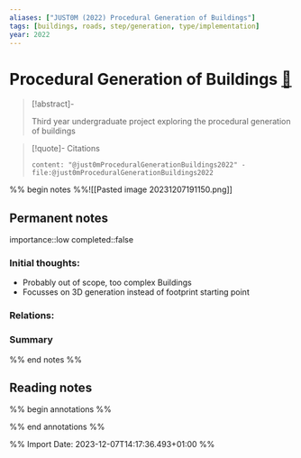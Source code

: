 ```yaml
---
aliases: ["JUST0M (2022) Procedural Generation of Buildings"]
tags: [buildings, roads, step/generation, type/implementation]
year: 2022
---
```

# Procedural Generation of Buildings [📖](zotero://select/library/items/J6QMMWFU)

> [!abstract]-
> 
> Third year undergraduate project exploring the procedural generation of buildings
> 

> [!quote]- Citations
> 
> ```query
> content: "@just0mProceduralGenerationBuildings2022" -file:@just0mProceduralGenerationBuildings2022
> ```

%% begin notes %%![[Pasted image 20231207191150.png]]
## Permanent notes
importance::low
completed::false
### Initial thoughts:
- Probably out of scope, too complex Buildings
- Focusses on 3D generation instead of footprint starting point

### Relations:


### Summary


%% end notes %%
## Reading notes
%% begin annotations %%

%% end annotations %%



%% Import Date: 2023-12-07T14:17:36.493+01:00 %%
